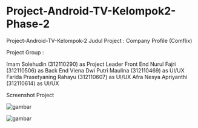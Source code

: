 # Project-Android-TV-Kelompok2-Phase-2

Project-Android-TV-Kelompok-2
Judul Project : Company Profile (Comflix)

Project Group :

Imam Solehudin (312110290) as Project Leader Front End
Nurul Fajri (312110506) as Back End
Viena Dwi Putri Maulina (312110469) as UI/UX
Farida Prasetyaning Rahayu (312110607) as UI/UX
Afra Nesya Apriyanthi (312110614) as UI/UX

Screenshot Project

![gambar]()

![gambar]()
